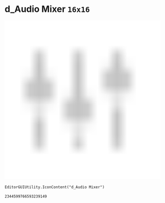 # d_Audio Mixer `16x16`
<img src="/img/d_Audio%20Mixer.png" width=512 height=512>

``` CSharp
EditorGUIUtility.IconContent("d_Audio Mixer")
```
```
2344599766593239149
```
